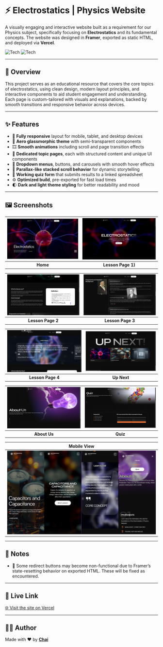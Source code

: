 # ⚡ Electrostatics | Physics Website

A visually engaging and interactive website built as a requirement for our Physics subject, specifically focusing on **Electrostatics** and its fundamental concepts. The website was designed in **Framer**, exported as static HTML, and deployed via **Vercel**.

![Tech](https://img.shields.io/badge/Design-Framer-blueviolet)
![Tech](https://img.shields.io/badge/Frontend-HTML%20%7C%20CSS%20%7C%20JavaScript-blue)

---

## 📖 Overview

This project serves as an educational resource that covers the core topics of electrostatics, using clean design, modern layout principles, and interactive components to aid student engagement and understanding. Each page is custom-tailored with visuals and explanations, backed by smooth transitions and responsive behavior across devices.

---

## ✨ Features

- 📱 **Fully responsive** layout for mobile, tablet, and desktop devices  
- 🎨 **Aero glassmorphic theme** with semi-transparent components  
- 🎞️ **Smooth animations** including scroll and page transition effects  
- 📂 **Dedicated topic pages**, each with structured content and unique UI components  
- 🔽 **Dropdown menus**, buttons, and carousels with smooth hover effects  
- 🧭 **Parallax-like stacked scroll behavior** for dynamic storytelling  
- 🧮 **Working quiz form** that submits results to a linked spreadsheet  
- ⚙️ **Optimized build**, pre-exported for fast load times  
- 🌓 **Dark and light theme styling** for better readability and mood

---

## 🖼️ Screenshots

| ![Home](https://github.com/ChristianDeoManlangit/Electrostatics-Physics-Website/blob/main/Assets/Home%20Page.png?raw=true) | ![Lesson Page 1](https://github.com/ChristianDeoManlangit/Electrostatics-Physics-Website/blob/main/Assets/Lesson%20Page%201.png?raw=true) |
|:--:|:--:|
| **Home** | **Lesson Page 1)** |

| ![Lesson Page 2](https://github.com/ChristianDeoManlangit/Electrostatics-Physics-Website/blob/main/Assets/Lesson%20Page%202.png?raw=true) | ![Lesson Page 3](https://github.com/ChristianDeoManlangit/Electrostatics-Physics-Website/blob/main/Assets/Lesson%20Page%203.png?raw=true) |
|:--:|:--:|
| **Lesson Page 2** | **Lesson Page 3** |

| ![Lesson Page 4](https://github.com/ChristianDeoManlangit/Electrostatics-Physics-Website/blob/main/Assets/Lesson%20Page%204.png?raw=true) | ![Up Next](https://github.com/ChristianDeoManlangit/Electrostatics-Physics-Website/blob/main/Assets/Up%20Next.png?raw=true) |
|:--:|:--:|
| **Lesson Page 4** | **Up Next** |

| ![About](https://github.com/ChristianDeoManlangit/Electrostatics-Physics-Website/blob/main/Assets/About%20Us.png?raw=true) | ![Quiz](https://github.com/ChristianDeoManlangit/Electrostatics-Physics-Website/blob/main/Assets/Quiz.png?raw=true) |
|:--:|:--:|
| **About Us** | **Quiz** |

| Mobile View |
|-----------|
| ![Mobile View](https://github.com/ChristianDeoManlangit/Electrostatics-Physics-Website/blob/main/Assets/Mobile%20Mode.png?raw=true) |

---

## 📝 Notes

- 🔄 Some redirect buttons may become non-functional due to Framer’s state-resetting behavior on exported HTML. These will be fixed as encountered.

---

## 🔗 Live Link

[🌐 Visit the site on Vercel](https://electrostatics-physics-website.vercel.app/)

---

## 👨‍💻 Author

Made with ❤️ by **[Chai](https://github.com/ChristianDeoManlangit)**

